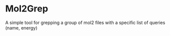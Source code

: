 # Mol2Grep

A simple tool for grepping a group of mol2 files with a specific list of queries (name, energy)

